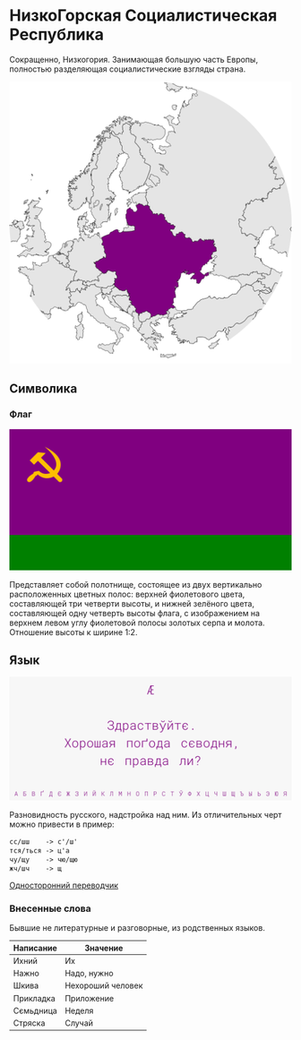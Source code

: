 # НизкоГорская Социалистическая Республика

Сокращенно, Низкогория. Занимающая большую часть Европы, полностью разделяющая социалистические взгляды страна.

![На карте](https://raw.githubusercontent.com/sziberov/Nizkogoria/master/Map.png)

## Символика

### Флаг
![Флаг](https://raw.githubusercontent.com/sziberov/Nizkogoria/master/Flag.png)

Представляет собой полотнище, состоящее из двух вертикально расположенных цветных полос: верхней фиолетового цвета, составляющей три четверти высоты, и нижней зелёного цвета, составляющей одну четверть высоты флага, с изображением на верхнем левом углу фиолетовой полосы золотых серпа и молота. Отношение высоты к ширине 1:2.

## Язык
![Язык](https://raw.githubusercontent.com/sziberov/Nizkogoria/master/Language.png)

Разновидность русского, надстройка над ним. Из отличительных черт можно привести в пример:
```
сс/шш    -> с'/ш'
тся/ться -> ц'а
чу/щу    -> чю/щю
жч/шч    -> щ
```

[Односторонний переводчик](https://sziberov.github.io/Nizkogoria/Translator.html)

### Внесенные слова
Бывшие не литературные и разговорные, из родственных языков.

| Написание | Значение          |
| --------- | ----------------- |
| Ихний     | Их                |
| Нажно     | Надо, нужно       |
| Шкива     | Нехороший человек |
| Прикладка | Приложение        |
| Сємьдница | Неделя            |
| Стряска   | Случай            |
